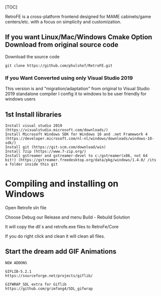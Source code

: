 [TOC]

RetroFE is a cross-platform frontend designed for MAME cabinets/game centers/etc. with a focus on simplicity and customization.

## If you want Linux/Mac/Windows Cmake Option Download from original source code ##

Download the source code

	git clone https://github.com/phulshof/RetroFE.git
	
	
### If you Want Converted using only Visual Studio 2019  ###

This version is and "migration/adaptation" from original to Visual Studio 2019 standalone compiler
I config it to windows to be user friendly for windows users


## 1st Install libraries ##
	
	Install visual studio 2019 (https://visualstudio.microsoft.com/downloads/)
	Install Microsoft Windows SDK for Windows 10 and .net Framework 4 (https://developer.microsoft.com/nl-nl/windows/downloads/windows-10-sdk/)
	Install git (https://git-scm.com/download/win)
	Install 7zip (https://www.7-zip.org/)
	Install gstreamer and gstreamer-devel to c:/gstreamer(x86, not 64 bit!) (https://gstreamer.freedesktop.org/data/pkg/windows/1.4.0/ /its a folder inside this git

# Compiling and installing on Windows #

Open Retrofe sln file

Choose Debug our Release and menu Build - Rebuild Solution

It will copy the dll´s and retrofe.exe files to RetroFe/Core 

If you do right click and clean it will clean all files.

## Start the dream add GIF Animations ##

	NEW ADDONS 

	GIFLIB-5.2.1
	https://sourceforge.net/projects/giflib/
	
	GIFWRAP_SDL extra for Giflib
	https://github.com/grimfang4/SDL_gifwrap
	
	

	
